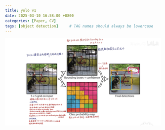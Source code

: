 ```yaml
---
title: yolo v1 
date: 2025-03-10 16:58:00 +0800
categories: [Paper, CV]
tags: [object detection]     # TAG names should always be lowercase
---
```

![yolo pretarin](assets/img/posts/2025-03-10-yolo/yolo.png)
